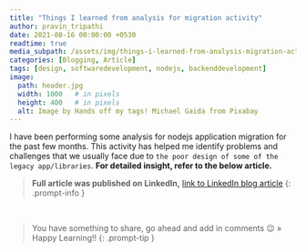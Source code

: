 ```yaml
---
title: "Things I learned from analysis for migration activity"
author: pravin_tripathi
date: 2021-08-16 00:00:00 +0530
readtime: true
media_subpath: /assets/img/things-i-learned-from-analysis-migration-activity/
categories: [Blogging, Article]
tags: [design, softwaredevelopment, nodejs, backenddevelopment]
image:
  path: header.jpg
  width: 1000   # in pixels
  height: 400   # in pixels
  alt: Image by Hands off my tags! Michael Gaida from Pixabay 
---
```


I have been performing some analysis for nodejs application migration for the past few months. This activity has helped me identify problems and challenges that we usually face due to `the poor design of some of the legacy app/libraries`. **For detailed insight, refer to the below article.**

> **Full article was published on LinkedIn,** [link to LinkedIn blog article][article-link]
{: .prompt-info }

&nbsp;
> You have something to share, go ahead and add in comments 😉 » Happy Learning!!
{: .prompt-tip }

[article-link]: https://www.linkedin.com/pulse/things-i-learned-from-analysis-migration-activity-pravin-tripathi/
